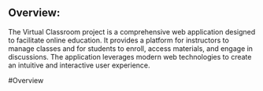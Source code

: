 ## Overview:
The Virtual Classroom project is a comprehensive web application designed to facilitate online education. It provides a platform for instructors to manage classes and for students to enroll, access materials, and engage in discussions. The application leverages modern web technologies to create an intuitive and interactive user experience.

#Overview
